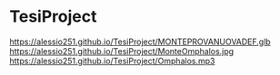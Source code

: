 # TesiProject
https://alessio251.github.io/TesiProject/MONTEPROVANUOVADEF.glb
https://alessio251.github.io/TesiProject/MonteOmphalos.jpg
https://alessio251.github.io/TesiProject/Omphalos.mp3
